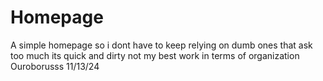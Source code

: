 # Homepage
A simple homepage so i dont have to keep relying on dumb ones that ask too much
its quick and dirty not my best work in terms of organization
Ouroborusss 11/13/24
